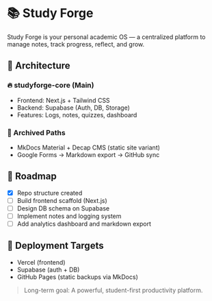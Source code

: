 # 📚 Study Forge

Study Forge is your personal academic OS — a centralized platform to manage notes, track progress, reflect, and grow.

## 🧱 Architecture

### 🔥 studyforge-core (Main)
- Frontend: Next.js + Tailwind CSS
- Backend: Supabase (Auth, DB, Storage)
- Features: Logs, notes, quizzes, dashboard

### 🧩 Archived Paths
- MkDocs Material + Decap CMS (static site variant)
- Google Forms → Markdown export → GitHub sync

## 🧭 Roadmap

- [x] Repo structure created
- [ ] Build frontend scaffold (Next.js)
- [ ] Design DB schema on Supabase
- [ ] Implement notes and logging system
- [ ] Add analytics dashboard and markdown export

## 🚀 Deployment Targets
- Vercel (frontend)
- Supabase (auth + DB)
- GitHub Pages (static backups via MkDocs)

> Long-term goal: A powerful, student-first productivity platform.
